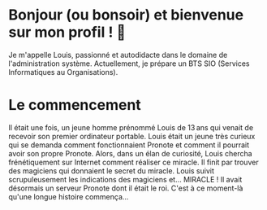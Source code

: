 # Bonjour (ou bonsoir) et bienvenue sur mon profil ! 🍃
Je m'appelle Louis, passionné et autodidacte dans le domaine de l'administration système. Actuellement, je prépare un BTS SIO (Services Informatiques au Organisations).

# Le commencement
Il était une fois, un jeune homme prénommé Louis de 13 ans qui venait de recevoir son premier ordinateur portable. Louis était un jeune très curieux qui se demanda comment fonctionnaient Pronote et comment il pourrait avoir son propre Pronote. Alors, dans un élan de curiosité, Louis chercha frénétiquement sur Internet comment réaliser ce miracle. Il finit par trouver des magiciens qui donnaient le secret du miracle. Louis suivit scrupuleusement les indications des magiciens et… MIRACLE ! Il avait désormais un serveur Pronote dont il était le roi. C'est à ce moment-là qu'une longue histoire commença...

<!--
**FireToak/firetoak** is a ✨ _special_ ✨ repository because its `README.md` (this file) appears on your GitHub profile.

Here are some ideas to get you started:

- 🔭 I’m currently working on ...
- 🌱 I’m currently learning ...
- 👯 I’m looking to collaborate on ...
- 🤔 I’m looking for help with ...
- 💬 Ask me about ...
- 📫 How to reach me: ...
- 😄 Pronouns: ...
- ⚡ Fun fact: ...
-->
